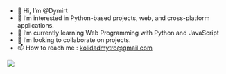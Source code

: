 - 👋 Hi, I’m @Dymirt 
- 👀 I’m interested in Python-based projects, web, and cross-platform applications. 
- 🌱 I’m currently learning Web Programming with Python and JavaScript
- 💞️ I’m looking to collaborate on projects.
- 📫 How to reach me : kolidadmytro@gmail.com

<img src="https://github-readme-stats.vercel.app/api?username=Dymirt&&show_icons=true&title_color=ffffff&icon_color=F5BF4F&text_color=daf7dc&bg_color=282930">
